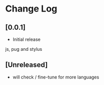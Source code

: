 # Change Log

## [0.0.1]
- Initial release

js, pug and stylus

## [Unreleased]
- will check / fine-tune for more languages